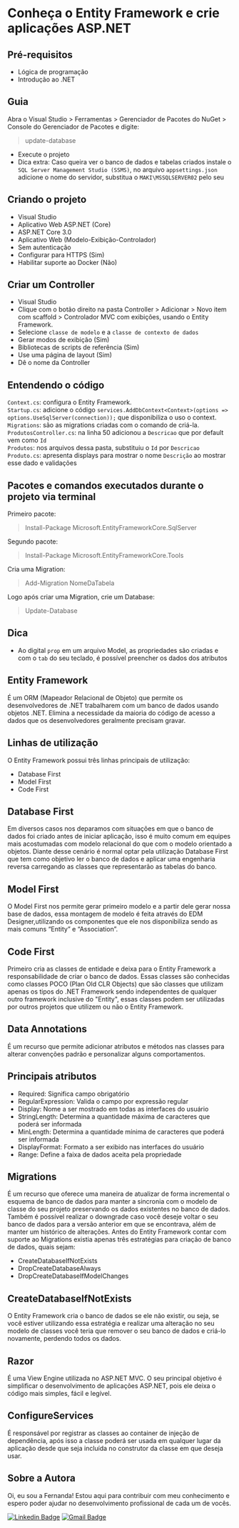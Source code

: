 # Conheça o Entity Framework e crie aplicações ASP.NET
## Pré-requisitos
- Lógica de programação
- Introdução ao .NET

## Guia
Abra o Visual Studio > Ferramentas > Gerenciador de Pacotes do NuGet > Console do Gerenciador de Pacotes e digite:
>update-database

- Execute o projeto
- Dica extra: Caso queira ver o banco de dados e tabelas criados instale o `SQL Server Management Studio (SSMS)`, no arquivo `appsettings.json` adicione o nome do servidor, substitua o `MAKI\MSSQLSERVER02` pelo seu

## Criando o projeto
- Visual Studio
- Aplicativo Web ASP.NET (Core) 
- ASP.NET Core 3.0
- Aplicativo Web (Modelo-Exibição-Controlador)
- Sem autenticação
- Configurar para HTTPS (Sim)
- Habilitar suporte ao Docker (Não)

## Criar um Controller
- Visual Studio
- Clique com o botão direito na pasta Controller > Adicionar > Novo item com scaffold > Controlador MVC com exibições, usando o Entity Framework.
- Selecione `classe de modelo` e a `classe de contexto de dados`
- Gerar modos de exibição (Sim)
- Bibliotecas de scripts de referência (Sim)
- Use uma página de layout (Sim)
- Dê o nome da Controller

## Entendendo o código
`Context.cs`: configura o Entity Framework. <br> 
`Startup.cs`: adicione o código `services.AddDbContext<Context>(options => options.UseSqlServer(connection));` que disponibiliza o uso o context. <br>
`Migrations`: são as migrations criadas com o comando de criá-la. <br>
`ProdutosController.cs`: na linha 50 adicionou a `Descricao` que por default vem como `Id` <br>
`Produtos`: nos arquivos dessa pasta, substituiu o `Id` por `Descricao` <br>
`Produto.cs`: apresenta displays para mostrar o nome `Descrição` ao mostrar esse dado e validações <br>

## Pacotes e comandos executados durante o projeto via terminal
Primeiro pacote:
>Install-Package Microsoft.EntityFrameworkCore.SqlServer 

Segundo pacote:
>Install-Package Microsoft.EntityFrameworkCore.Tools

Cria uma Migration:
>Add-Migration NomeDaTabela

Logo após criar uma Migration, crie um Database:
>Update-Database

## Dica 
- Ao digital `prop` em um arquivo Model, as propriedades são criadas e com o `tab` do seu teclado, é possível preencher os dados dos atributos

## Entity Framework
É um ORM (Mapeador Relacional de Objeto) que permite os desenvolvedores de .NET trabalharem com um banco de dados usando objetos .NET. Elimina a necessidade da maioria do código de acesso a dados que os desenvolvedores geralmente precisam gravar.

## Linhas de utilização
O Entity Framework possui três linhas principais de utilização:
- Database First
- Model First
- Code First

## Database First
Em diversos casos nos deparamos com situações em que o banco de dados foi criado antes de iniciar aplicação, isso é muito comum em equipes mais acostumadas com modelo relacional do que com o modelo orientado a objetos. Diante desse cenário é normal optar pela utilização Database First  que tem como objetivo ler o banco de dados e aplicar uma engenharia reversa carregando as classes que representarão as tabelas do banco.

## Model First
O Model First nos permite gerar primeiro modelo e a partir dele gerar nossa base de dados, essa montagem de modelo é feita através do EDM Designer,utilizando os componentes que ele nos disponibiliza sendo as mais comuns “Entity” e “Association”.

## Code First
Primeiro cria as classes de entidade e deixa para o Entity Framework a responsabilidade de criar o banco de dados. Essas classes são conhecidas como classes POCO (Plan Old CLR Objects) que são classes que utilizam apenas os tipos do .NET Framework sendo independentes de qualquer outro framework inclusive do "Entity", essas classes podem ser utilizadas por outros projetos que utilizem ou não o Entity Framework.

## Data Annotations
É um recurso que permite adicionar atributos e métodos nas classes para alterar convenções padrão e personalizar alguns comportamentos.

## Principais atributos
- Required: Significa campo obrigatório
- RegularExpression: Valida o campo por expressão regular
- Display: Nome a ser mostrado em todas as interfaces do usuário
- StringLength: Determina a quantidade máxima de caracteres que poderá ser informada
- MinLength: Determina a quantidade mínima de caracteres que poderá ser informada
- DisplayFormat: Formato a ser exibido nas interfaces do usuário
- Range: Define a faixa de dados aceita pela propriedade

## Migrations
É um recurso que oferece uma maneira de atualizar de forma incremental o esquema de banco de dados para manter a sincronia com o modelo de classe do seu projeto preservando os dados existentes no banco de dados. Também é possível realizar o downgrade caso você deseje voltar o seu banco de dados para a versão anterior em que se encontrava, além de manter um histórico de alterações. Antes do Entity Framework contar com suporte ao Migrations existia apenas três estratégias para criação de banco de dados, quais sejam:
- CreateDatabaseIfNotExists
- DropCreateDatabaseAlways
- DropCreateDatabaseIfModelChanges

## CreateDatabaseIfNotExists
O Entity Framework cria o banco de dados se ele não existir, ou seja, se você estiver utilizando essa estratégia e realizar uma alteração no seu modelo de classes você teria que remover o seu banco de dados e criá-lo novamente, perdendo todos os dados.

## Razor
É uma View Engine utilizada no ASP.NET MVC. O seu principal objetivo é simplificar o desenvolvimento de aplicações ASP.NET, pois ele deixa o código mais simples, fácil e legível.

## ConfigureServices
É responsável por registrar as classes ao container de injeção de dependência, após isso a classe poderá ser usada em qualquer lugar da aplicação desde que seja incluída no construtor da classe em que deseja usar.

## Sobre a Autora
Oi, eu sou a Fernanda! Estou aqui para contribuir com meu conhecimento e espero poder ajudar no desenvolvimento profissional de cada um de vocês.

[![Linkedin Badge](https://img.shields.io/badge/-Fernanda_Maki_Hirose-blue?style=flat-square&logo=Linkedin&logoColor=white&link=https://www.linkedin.com/in/fernanda-maki-hirose-801117208/)](https://www.linkedin.com/in/fernanda-maki-hirose-801117208/)  [![Gmail Badge](https://img.shields.io/badge/-femahi2020@gmail.com-c14438?style=flat-square&logo=Gmail&logoColor=white&link=mailto:femahi2020@gmail.com)](mailto:femahi2020@gmail.com)
